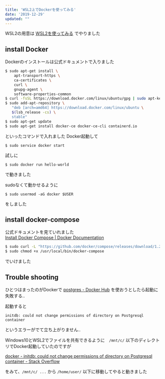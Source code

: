 ```yaml
---
title: 'WSL2上でDockerを使ってみる'
date: '2019-12-29'
updated: ""
---
```


WSL2の用意は [WSL2を使ってみる](https://blog.freks.jp/wsl2-tips) でやりました

## install Docker

Dockerのインストールは公式ドキュメントで入りました

```bash
$ sudo apt-get install \
    apt-transport-https \
    ca-certificates \
    curl \
    gnupg-agent \
    software-properties-common
$ curl -fsSL https://download.docker.com/linux/ubuntu/gpg | sudo apt-key add -
$ sudo add-apt-repository \
   "deb [arch=amd64] https://download.docker.com/linux/ubuntu \
   $(lsb_release -cs) \
   stable"
$ sudo apt-get update
$ sudo apt-get install docker-ce docker-ce-cli containerd.io
```

といったコマンドで入れました
Docker起動して  

```
$ sudo service docker start
```

試しに

```
$ sudo docker run hello-world
```

で動きました

sudoなくて動かせるように

```
$ sudo usermod -aG docker $USER
```

をしました

## install docker-compose

公式ドキュメントを見ていれました  
[Install Docker Compose \| Docker Documentation](https://docs.docker.com/compose/install/)

```bash
$ sudo curl -L "https://github.com/docker/compose/releases/download/1.25.0/docker-compose-$(uname -s)-$(uname -m)" -o /usr/local/bin/docker-compose
$ sudo chmod +x /usr/local/bin/docker-compose
```

でいけました

## Trouble shooting

ひとつはまったのがDockerで [postgres \- Docker Hub](https://hub.docker.com/_/postgres) を使おうとしたら起動に失敗する..

起動すると  

```
initdb: could not change permissions of directory on Postgresql container
```

というエラーがでて立ち上がりません..

Windows10とWSL2でファイルを共有できるように　`/mnt/c/` 以下のディレクトリでDocker起動していたのですが

[docker \- initdb: could not change permissions of directory on Postgresql container \- Stack Overflow](https://stackoverflow.com/questions/44878062/initdb-could-not-change-permissions-of-directory-on-postgresql-container)

をみて、`/mnt/c/ ...` から `/home/user/` 以下に移動してやると動きました


